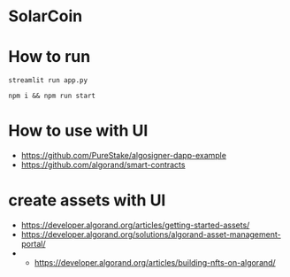 # SolarCoin

# How to run
`streamlit run app.py`

`npm i && npm run start`


# How to use with UI
- https://github.com/PureStake/algosigner-dapp-example 
- https://github.com/algorand/smart-contracts

# create assets with UI
- https://developer.algorand.org/articles/getting-started-assets/
- https://developer.algorand.org/solutions/algorand-asset-management-portal/
- - https://developer.algorand.org/articles/building-nfts-on-algorand/

